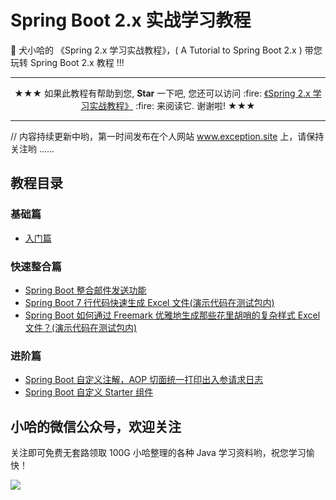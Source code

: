 # Spring Boot 2.x 实战学习教程

:green_apple: 犬小哈的 《Spring 2.x 学习实战教程》，( A Tutorial to Spring Boot 2.x ) 带您玩转 Spring Boot 2.x 教程 !!!

---

<p align="center">
 ★★★ 如果此教程有帮助到您, <b>Star</b> 一下吧, 您还可以访问 :fire: <a href="https://www.exception.site/springboot">《Spring 2.x 学习实战教程》</a> :fire: 来阅读它. 谢谢啦! ★★★
</p>

---

// 内容持续更新中哟，第一时间发布在个人网站 <a href="https://www.exception.site">www.exception.site</a> 上，请保持关注哟 ......

## 教程目录

### 基础篇

- [入门篇](https://www.exception.site/springboot/spring-boot-tutorial)

### 快速整合篇

- [Spring Boot 整合邮件发送功能](https://www.exception.site/springboot/spring-boots-send-mail)
- [Spring Boot 7 行代码快速生成 Excel 文件(演示代码在测试包内)](https://www.exception.site/essay/how-to-create-excel-by-seven-line-code)
- [Spring Boot 如何通过 Freemark 优雅地生成那些花里胡哨的复杂样式 Excel 文件？(演示代码在测试包内)](https://www.exception.site/essay/how-to-create-complex-style-excel-with-freemark)


### 进阶篇

- [Spring Boot 自定义注解，AOP 切面统一打印出入参请求日志](https://www.exception.site/springboot/spring-boot-aop-web-request)
- [Spring Boot 自定义 Starter 组件](https://www.exception.site/springboot/spring-boot-custom-starter)


## 小哈的微信公众号，欢迎关注

关注即可免费无套路领取 100G 小哈整理的各种 Java 学习资料哟，祝您学习愉快！

![](https://exception-image-bucket.oss-cn-hangzhou.aliyuncs.com/155634562788477)




